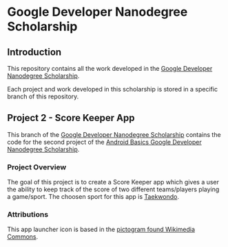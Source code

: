 # Google Developer Nanodegree Scholarship

## Introduction

This repository contains all the work developed in the [Google Developer Nanodegree Scholarship](https://sites.google.com/knowlabs.com/gdnd2017).

Each project and work developed in this scholarship is stored in a specific branch of this repository.
 
## Project 2 - Score Keeper App

This branch of the [Google Developer Nanodegree Scholarship](https://github.com/EnduranceCode/GoogleDeveloperNanodegreeScholarship/tree/master) contains the code for the second project of the [Android Basics Google Developer Nanodegree Scholarship](https://sites.google.com/knowlabs.com/gdnd2017).

### Project Overview
The goal of this project is to create a Score Keeper app which gives a user the ability to keep track of the score of two different teams/players playing a game/sport. The choosen sport for this app is [Taekwondo](https://en.wikipedia.org/wiki/Taekwondo).

### Attributions
This app launcher icon is based in the [pictogram found Wikimedia Commons](https://commons.wikimedia.org/wiki/File:Taekwondo_pictogram.svg).

